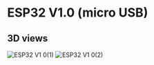 # ESP32 V1.0 (micro USB)

## 3D views
![ESP32 V1 0(1)](https://github.com/user-attachments/assets/c69b375e-fa18-42e8-aaf3-95463523a674)
![ESP32 V1 0(2)](https://github.com/user-attachments/assets/9669078c-12dc-45bb-a865-f4cc8660ce52)
